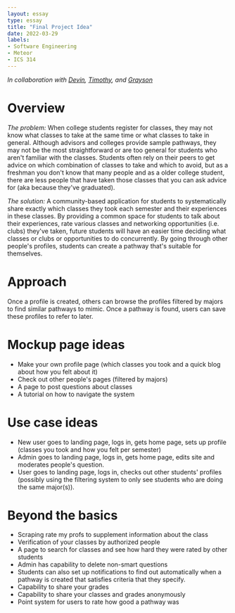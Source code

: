 ```yaml
---
layout: essay
type: essay
title: "Final Project Idea"
date: 2022-03-29
labels:
- Software Engineering
- Meteor
- ICS 314
---
```

_In collaboration with [Devin](https://darquines.github.io/), [Timothy](https://timothyro.github.io/), and [Grayson](https://glevy94.github.io/)_
# Overview
_The problem:_ When college students register for classes, they may not know what classes to take at the same time or what classes to take in general. Although advisors and colleges provide sample pathways, they may not be the most straightforward or are too general for students who aren't familiar with the classes. Students often rely on their peers to get advice on which combination of classes to take and which to avoid, but as a freshman you don't know that many people and as a older college student, there are less people that have taken those classes that you can ask advice for (aka because they've graduated).

_The solution:_ A community-based application for students to systematically share exactly which classes they took each semester and their experiences in these classes. By providing a common space for students to talk about their experiences, rate various classes and networking opportunities (i.e. clubs) they've taken, future students will have an easier time deciding what classes or clubs or opportunities to do concurrently. By going through other people's profiles, students can create a pathway that's suitable for themselves.

# Approach
Once a profile is created, others can browse the profiles filtered by majors to find similar pathways to mimic. Once a pathway is found, users can save these profiles to refer to later.

# Mockup page ideas
<ul>
    <li>Make your own profile page (which classes you took and a quick blog about how you felt about it)</li>
    <li>Check out other people's pages (filtered by majors)</li>
    <li>A page to post questions about classes</li>
    <li>A tutorial on how to navigate the system</li>
</ul>

# Use case ideas
<ul>
    <li>New user goes to landing page, logs in, gets home page, sets up profile (classes you took and how you felt per semester)</li>
    <li>Admin goes to landing page, logs in, gets home page, edits site and moderates people's question.</li>
    <li>User goes to landing page, logs in, checks out other students' profiles (possibly using the filtering system to only see students who are doing the same major(s)).</li>
</ul>

# Beyond the basics
<ul>
    <li>Scraping rate my profs to supplement information about the class</li>
    <li>Verification of your classes by authorized people</li>
    <li>A page to search for classes and see how hard they were rated by other students</li>
    <li>Admin has capability to delete non-smart questions</li>
    <li>Students can also set up notifications to find out automatically when a pathway is created that satisfies criteria that they specify.</li>
    <li>Capability to share your grades</li>
    <li>Capability to share your classes and grades anonymously</li>
    <li>Point system for users to rate how good a pathway was</li>
</ul>